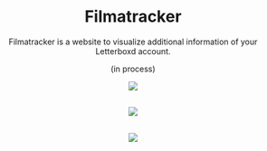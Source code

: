 <h1 align="center">Filmatracker</h1>
<p align="center">
  Filmatracker is a website to visualize additional information of your Letterboxd account.
</p>
<p align="center">
  (in process)
</p>

<p align="center">
<img src="https://github.com/TheJonaCode/Filmatracker/assets/64935619/edc4bb64-1309-454a-b122-d04c5fdce173"/>
</p>

##
<p align="center">
  <img src="https://github.com/TheJonaCode/Filmatracker/assets/64935619/e5bd8857-a83b-4f98-9f1f-4462b3d18cca"/>
</p>

##
<p align="center">
  <img src="https://github.com/TheJonaCode/Filmatracker/assets/64935619/9a36b87d-b79c-40f5-9491-59eff498d4a5"/>
</p>
